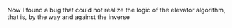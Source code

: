 Now I found a bug that could not realize the logic of the elevator algorithm, that is, by the way and against the inverse
